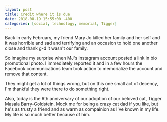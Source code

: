 ```yaml
---
layout: post
title: Credit where it is due
date: 2018-08-19 15:55:00 -400
categories: [social, technology, memorial, Tigger]
---
```



Back in early February, my friend Mary Jo killed her family and her self and it was horrible and sad and terrifying and an occasion to hold one another close and thank g-d it wasn't our family. 

So imagine my surprise when MJ's instagram account posted a link in bio promotional photo. I immediately reported it and in a few hours the Facebook communications team took action to memorialize the account and remove that content. 

They might get a lot of things wrong, but on this one small act of decency, I'm thankful they were there to do something right. 

Also, today is the 6th anniversary of our adoption of our beloved cat, Tigger Masala Barry-Goldstein. Mock me for being a crazy cat dad if you like, but he's as trusty a friend and as warm as compainion as I've known in my life. My life is so much better because of him. 
